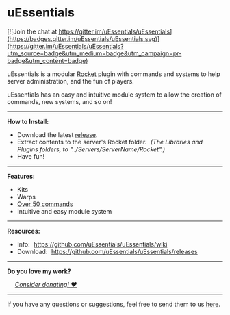 
# uEssentials

[![Join the chat at https://gitter.im/uEssentials/uEssentials](https://badges.gitter.im/uEssentials/uEssentials.svg)](https://gitter.im/uEssentials/uEssentials?utm_source=badge&utm_medium=badge&utm_campaign=pr-badge&utm_content=badge)

uEssentials is a modular [Rocket](http://rocketmod.net/) plugin with commands and systems to help server administration, and the fun of players.

uEssentials has an easy and intuitive module system to allow the creation of commands, new systems, and so on!

---

**How to Install:**

- Download the latest [release](https://github.com/uEssentials/uEssentials/releases).
- Extract contents to the server's Rocket folder. _(The Libraries and Plugins folders, to "../Servers/ServerName/Rocket".)_
- Have fun!

---

**Features:**
- Kits
- Warps
- [Over 50 commands](https://github.com/uEssentials/uEssentials/wiki/Command-Reference)
- Intuitive and easy module system

---

**Resources:**
- Info: https://github.com/uEssentials/uEssentials/wiki
- Download: https://github.com/uEssentials/uEssentials/releases

---

**Do you love my work?**

  _[Consider donating! :heart:](https://www.paypal.com/cgi-bin/webscr?cmd=_s-xclick&hosted_button_id=MK993GQQ7A4QY)_

---

If you have any questions or suggestions, feel free to send them to us [here](../../issues/).
